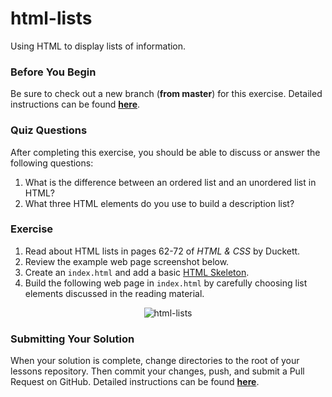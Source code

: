 # html-lists

Using HTML to display lists of information.

### Before You Begin

Be sure to check out a new branch (**from master**) for this exercise. Detailed instructions can be found [**here**](../../guides/before-each-exercise.md).

### Quiz Questions
After completing this exercise, you should be able to discuss or answer the following questions:

1. What is the difference between an ordered list and an unordered list in HTML?
1. What three HTML elements do you use to build a description list?


### Exercise

1. Read about HTML lists in pages 62-72 of _HTML & CSS_ by Duckett.
1. Review the example web page screenshot below.
1. Create an `index.html` and add a basic [HTML Skeleton](../html-skeleton/README.md).
1. Build the following web page in `index.html` by carefully choosing list elements discussed in the reading material.

<p align="center">
  <img src="images/html-lists.png" alt="html-lists">
</p>

### Submitting Your Solution

When your solution is complete, change directories to the root of your lessons repository. Then commit your changes, push, and submit a Pull Request on GitHub. Detailed instructions can be found [**here**](../../guides/after-each-exercise.md).
